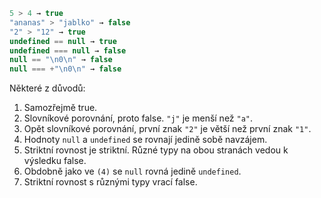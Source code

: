 

```js no-beautify
5 > 4 → true
"ananas" > "jablko" → false
"2" > "12" → true
undefined == null → true
undefined === null → false
null == "\n0\n" → false
null === +"\n0\n" → false
```

Některé z důvodů:

1. Samozřejmě true.
2. Slovníkové porovnání, proto false. `"j"` je menší než `"a"`.
3. Opět slovníkové porovnání, první znak `"2"` je větší než první znak `"1"`.
4. Hodnoty `null` a `undefined` se rovnají jedině sobě navzájem.
5. Striktní rovnost je striktní. Různé typy na obou stranách vedou k výsledku false.
6. Obdobně jako ve `(4)` se `null` rovná jedině `undefined`.
7. Striktní rovnost s různými typy vrací false.
